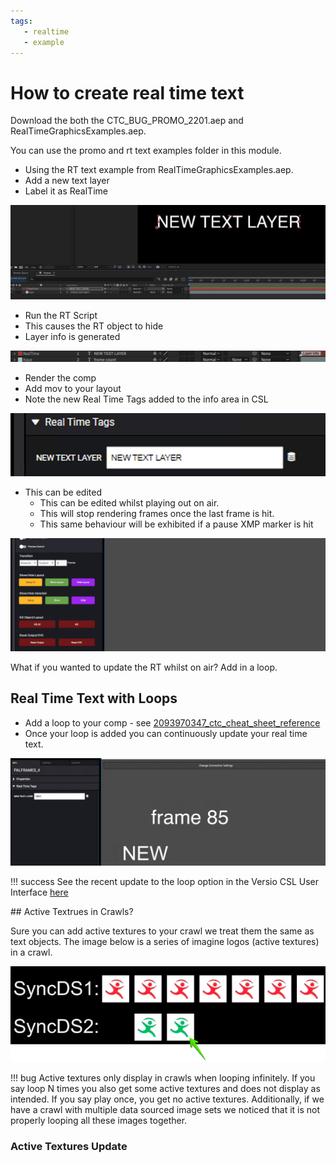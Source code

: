 ```yaml
---
tags:
   - realtime
   - example
---
```


<!--
Title : 2101012022_creation_real_time_text_howto

- Created : 2022-01-06 14:23
- Updated :
- Author : James Rivers
- Written against (version):
- Sources :
- Author Notes :
-->


# How to create real time text
Download the both the CTC_BUG_PROMO_2201.aep and RealTimeGraphicsExamples.aep. 

You can use the promo and rt text examples folder in this module. 

- Using the RT text example from RealTimeGraphicsExamples.aep. 
- Add a new text layer
- Label it as RealTime

![](attachments/Pasted%20image%2020220104121607.png)

- Run the RT Script
- This causes the RT object to hide
- Layer info is generated

![](attachments/Pasted%20image%2020220104121753.png)

- Render the comp
- Add mov to your layout
- Note the new Real Time Tags added to the info area in CSL 

![](attachments/Pasted%20image%2020220104121945.png)


- This can be edited
	- This can be edited whilst playing out on air.
	- This will stop rendering frames once the last frame is hit.
	- This same behaviour will be exhibited if a pause XMP marker is hit


![](attachments/2022-01-04%2015.18.57.gif)

What if you wanted to update the RT whilst on air? Add in a loop.

## Real Time Text with Loops
- Add a loop to your comp - see [2093970347_ctc_cheat_sheet_reference](../chapter05_create_ctc_based_graphics/2093970347_ctc_cheat_sheet_reference.md)
- Once your loop is added you can continuously update your real time text.

![](attachments/2022-01-04%2015.24.05.gif)

!!! success
    See the recent update to the loop option in the Versio CSL User Interface [here](chapter06_create_rto_based_graphics/202204272022_realtime_pull_data_tutorial.md)


## Active Textrues in Crawls?

Sure you can add active textures to your crawl we treat them the same as text objects.  The image below is a series of imagine logos (active textures) in a crawl. 

![10-25-100203.png](attachments/2022-10-25-100203.png)

!!! bug
    Active textures only display in crawls when looping infinitely. If you say loop N times you also get some active textures and does not display as intended. If you say play once, you get no active textures. Additionally, if we have a crawl with multiple data sourced image sets we noticed that it is not properly looping all these images together.

### Active Textures Update
